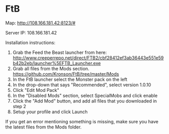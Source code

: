 FtB
===

Map: http://108.166.181.42:8123/#

Server IP: 108.166.181.42

Installation instructions:

1. Grab the Feed the Beast launcher from here: http://www.creeperrepo.net/direct/FTB2/cbf28412ef3ab36443e551e59b42b2eb/launcher%5EFTB_Launcher.exe
2. Grab all files from the Mods section. https://github.com/Kronson/FtB/tree/master/Mods
3. In the FtB launcher select the Monster pack on the left
4. In the drop-down that says "Recommended", select version 1.0.10
5. Click "Edit Mod Pack"
6. In the "Disabled Mods" section, select SpecialMobs and click enable
7. Click the "Add Mod" button, and add all files that you downloaded in step 2
8. Setup your profile and click Launch


If you get an error mentioning something is missing, make sure you have the latest files from the Mods folder.


